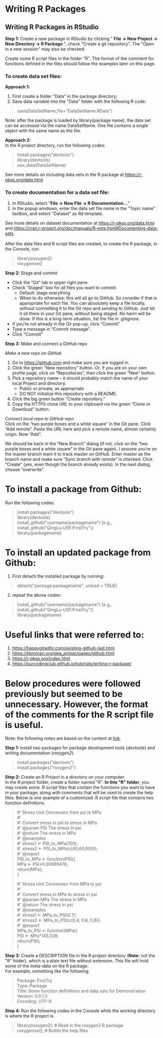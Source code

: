 # Writing R Packages  

## Writing R Packages in RStudio  

**Step 1:**  Create a new package in RStudio by clicking " **File -> New Project -> New Directory -> R Package** ", check "Create a git repository". The "Open in a new session" may also be checked.  

Create some R script files in the folder "R". The format of the comment for functions defined in the files should follow the examples later on this page.  


### To create data set files:  

**Approach 1:**  
  1. First create a folder "Data" in the package directory;   
  2. Save data variable into the "Data" folder with the following R code:  
  > save(DataSetName,file="DataSetName.RData")  
  > 

Note: after the package is loaded by library(package name), the data set can be accessed via the name DataSetName. One file contains a single object with the same name as the file.  

**Approach 2:**  
In the R project directory, run the following codes:
> install.packages("devtools")  
> library(devtools)  
> use_data(DataSetName)

See more details on including data sets in the R package at https://r-pkgs.org/data.html   

### To create documentation for a data set file:  

1. In RStudio, select "**File -> New File -> R Documentation...**"  
2. In the popup windown, enter the data set file name in the "Topic name" textbox, and select "Dataset" as Rd template.  

See more details on dataset documentation at https://r-pkgs.org/data.html and https://cran.r-project.org/doc/manuals/R-exts.html#Documenting-data-sets  
<br/>
After the data files and R script files are created, to create the R package, in the Console, run:  
> library(roxygen2)  
> roxygenise()  
> 

**Step 2:**  Stage and commit  
* Click the “Git” tab in upper right pane
* Check “Staged” box for all files you want to commit.
    - Default: stage everything
    - When to do otherwise: this will all go to GitHub. So consider if that is appropriate for each file. You can absolutely keep a file locally, without committing it to the Git repo and sending to GitHub. Just let it sit there in your Git pane, without being staged. No harm will be done. If this is a long-term situation, list the file in .gitignore.
* If you’re not already in the Git pop-up, click “Commit”
* Type a message in “Commit message”.
* Click “Commit”  

**Step 3:**  Make and connect a GitHub repo  

*Make a new repo on GitHub*  
1. Go to https://github.com and make sure you are logged in.  
2. Click the green “New repository” button. Or, if you are on your own profile page, click on “Repositories”, then click the green “New” button.  
3. Pick a repository name – it should probably match the name of your local Project and directory.    
   * Public or private, as appropriate  
   * DO NOT initialize this repository with a README.  
4. Click the big green button “Create repository.”  
5. Copy the HTTPS clone URL to your clipboard via the green “Clone or Download” button.   

*Connect local repo to GitHub repo*  
Click on the “two purple boxes and a white square” in the Git pane. Click “Add remote”. Paste the URL here and pick a remote name, almost certainly origin. Now “Add”.  

We should be back in the “New Branch” dialog (if not, click on the “two purple boxes and a white square” in the Git pane again). I assume you’re on the master branch want it to track master on GitHub. Enter master as the branch name and make sure “Sync branch with remote” is checked. Click “Create” (yes, even though the branch already exists). In the next dialog, choose “overwrite”.  

# To install a package from Github: #  
Run the following codes:  
> install.packages("devtools")  
> library(devtools)  
> install_github("username/packagename")  [e.g.,  install_github("QingLu-USF/FirstTry")]   
> library(packagename)  
> 

# To install an updated package from Github: #
1. First detach the installed package by running:  
> detach("package:packagename", unload = TRUE)  
>
2. repeat the above codes:  
> install_github("username/packagename")  [e.g.,  install_github("QingLu-USF/FirstTry")]   
> library(packagename)  
> 


# Useful links that were referred to:  
1. https://happygitwithr.com/existing-github-last.html  
2. https://kbroman.org/pkg_primer/pages/github.html  
3. https://r-pkgs.org/index.html  
4. https://ourcodingclub.github.io/tutorials/writing-r-package/  

# Below procedures were followed previously but seemed to be unnecessary. However, the format of the comments for the R script file is useful.  


Note:  the following notes are based on the content at [link](https://ourcodingclub.github.io/tutorials/writing-r-package/).

**Step 1:** Install two packages for package development tools (*devtools*) and writing documentation (*roxygen2*). 

> install.packages("devtools")  
> install.packages("roxygen2")  

**Step 2:** Create an R Project in a directory on your computer  
In the R project folder, create a folder named "R". **In this "R" folder**, you may create some .R script files that contain the functions you want to have in your package, along with comments that will be used to create the help files. Below is one example of a customized .R script file that contains two function definitions.

> #' Stress Unit Conversion from psi to MPa  
> #'   
> #' Convert stress in psi to stress in MPa  
> #' @param PSI The stress in psi  
> #' @return The stress in MPa  
> #' @examples   
> #' stress1 <- PSI_to_MPa(100);  
> #' stress2 <- PSI_to_MPa(c(40,60,800));  
> #' @export  
> PSI_to_MPa <- function(PSI){  
>   MPa <- PSI*0.00689476;  
>   return(MPa);  
> }
> 
> #' Stress Unit Conversion from MPa to psi  
> #'   
> #' Convert stress in MPa to stress in psi  
> #' @param MPa The stress in MPa  
> #' @return The stress in psi  
> #' @examples   
> #' stress1 <- MPa_to_PSI(0.7);  
> #' stress2 <- MPa_to_PSI(c(0.4, 0.6, 0.8));  
> #' @export  
> MPa_to_PSI <- function(MPa){  
>   PSI <- MPa*145.038;  
>   return(PSI);  
> }
> 

**Step 3:** Create a DESCRIPTION file in the R project directory (**Note:** not the "R" folder), which is a plain text file without extension.  This file will hold some of the meta-data on the R package.  
For example, something like the following:  

> Package: FirstTry  
> Type: Package  
> Title: Some function definitions and data sets for Demonstration  
> Version: 0.0.1.0  
> Encoding: UTF-8  
> 

**Step 4:** Run the following codes in the Console while the working directory is where the R project is.

> library(roxygen2); # Read in the roxygen2 R package  
> roxygenise();      # Builds the help files  
> 
